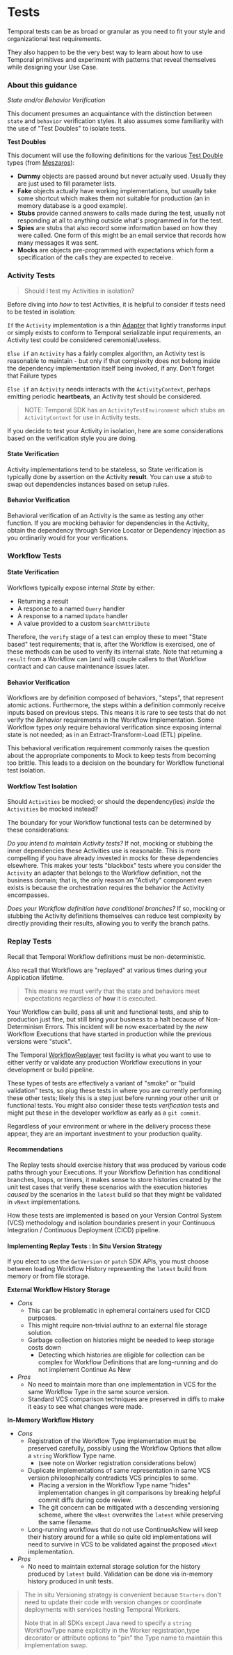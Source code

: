 # Tests

Temporal tests can be as broad or granular as you need to fit your style and organizational test requirements. 

They also happen to be the very best way to learn about how to use Temporal primitives and experiment with patterns that reveal themselves while designing your Use Case.

### About this guidance

_State and/or Behavior Verification_

This document presumes an acquaintance with the distinction between `state` and `behavior` verification styles.
It also assumes some familiarity with the use of "Test Doubles" to isolate tests.


**Test Doubles**

This document will use the following definitions for the various [Test Double](https://martinfowler.com/bliki/TestDouble.html) types (from [Meszaros](https://www.amazon.com/gp/product/0131495054)):

* **Dummy** objects are passed around but never actually used. Usually they are just used to fill parameter lists.
* **Fake** objects actually have working implementations, but usually take some shortcut which makes them not suitable for production (an in memory database is a good example).
* **Stubs** provide canned answers to calls made during the test, usually not responding at all to anything outside what's programmed in for the test.
* **Spies** are stubs that also record some information based on how they were called. One form of this might be an email service that records how many messages it was sent.
* **Mocks** are objects pre-programmed with expectations which form a specification of the calls they are expected to receive.

### Activity Tests

>Should I test my Activities in isolation? 

Before diving into _how_ to test Activities, it is helpful to consider if tests need to be tested in isolation:

`If` the `Activity` implementation is a thin [Adapter](https://en.wikipedia.org/wiki/Adapter_pattern) that lightly transforms
input or simply exists to conform to Temporal serializable input requirements, an Activity test could be considered ceremonial/useless.

`Else if` an `Activity` has a fairly complex algorithm, an Activity test is reasonable to maintain - but only if that complexity
does not belong inside the dependency implementation itself being invoked, if any. Don't forget that Failure types 

`Else if` an `Activity` needs interacts with the `ActivityContext`, perhaps emitting periodic **heartbeats**, an Activity test
should be considered. 
> NOTE: Temporal SDK has an `ActivityTestEnvironment` which stubs an `ActivityContext` for use in Activity tests.

If you decide to test your Activity in isolation, here are some considerations based on the verification style you are doing.

#### State Verification

Activity implementations tend to be stateless, so State verification is typically done by assertion on the Activity **result**.
You can use a _stub_ to swap out dependencies instances based on setup rules.

#### Behavior Verification

Behavioral verification of an Activity is the same as testing any other function. 
If you are mocking behavior for dependencies in the Activity, obtain the dependency through Service Locator or Dependency Injection as you ordinarily would
for your verifications.

### Workflow Tests

#### State Verification

Workflows typically expose internal _State_ by either:
* Returning a result
* A response to a named `Query` handler
* A response to a named `Update` handler
* A value provided to a custom `SearchAttribute`

Therefore, the `verify` stage of a test can employ these to meet "State based" test requirements; that is,
after the Workflow is exercised, one of these methods can be used to verify its internal state. 
Note that returning a `result` from a Workflow can (and will) couple callers to that Workflow contract and 
can cause maintenance issues later. 

#### Behavior Verification

Workflows are by definition composed of behaviors, "steps", that represent atomic actions. 
Furthermore, the steps within a definition commonly receive inputs based on previous steps. 
This means it is rare to see tests that do not verify the _Behavior_ requirements in the Workflow Implementation.
Some Workflow types *only* require behavioral verification since exposing internal state is not needed; as in an Extract-Transform-Load (ETL) pipeline.

This behavioral verification requirement commonly raises the question about the appropriate components to Mock
to keep tests from becoming too brittle. This leads to a decision on the boundary for Workflow functional test isolation.

#### Workflow Test Isolation

Should `Activities` be mocked; or should the dependency(ies) _inside_ the `Activities` be mocked instead?

The boundary for your Workflow functional tests can be determined by these considerations:

_Do you intend to maintain Activity tests?_
If not, mocking or stubbing the inner dependencies these Activities use is reasonable. 
This is more compelling if you have already invested in mocks for these dependencies elsewhere.
This makes your tests "blackbox" tests where you consider the `Activity` an adapter that belongs to the Workflow definition, not the business domain; 
that is, the only reason an "Activity" component even exists is because the orchestration requires the behavior the Activity encompasses.

_Does your Workflow definition have conditional branches?_ 
If so, mocking or stubbing the Activity definitions themselves can reduce test complexity by directly providing their results, allowing you to verify the branch paths.

### Replay Tests

Recall that Temporal Workflow definitions must be non-deterministic. 

Also recall that Workflows are "replayed" at various times during your Application lifetime.

> This means we must verify that the state and behaviors meet expectations regardless of **how** it is executed. 

Your Workflow can build, pass all unit and functional tests, and ship to production just fine, but still bring your business to a halt because of Non-Determinism Errors. 
This incident will be now exacerbated by the _new_ Workflow Executions that have started in production while the previous versions were "stuck".

The Temporal [WorkflowReplayer](https://docs.temporal.io/develop/java/testing-suite#replay) test facility is what you want to use to either verify or validate any production Workflow
executions in your development or build pipeline. 

These types of tests are effectively a variant of "smoke" or "build validation" tests, so plug these tests in where you are currently performing these other tests; likely this
is a step just before running your other unit or functional tests. 
You might also consider these tests *verification* tests and might put these in the developer workflow as early as a `git commit`.

Regardless of your environment or where in the delivery process these appear, they are an important investment to your production quality.

#### Recommendations

The Replay tests should exercise history that was produced by various code paths through your Executions.
If your Workflow Definition has conditional branches, loops, or timers, it makes sense to store histories created by the unit test cases that verify these scenarios with the 
execution histories _caused_ by the scenarios in the `latest` build so that they might be validated in `vNext` implementations.

How these tests are implemented is based on your Version Control System (VCS) methodology and isolation boundaries present in your
Continuous Integration / Continuous Deployment (CICD) pipeline.

#### Implementing Replay Tests : In Situ Version Strategy 

If you elect to use the `GetVersion` or `patch` SDK APIs, you must choose between loading Workflow History representing the 
`latest` build from memory or from file storage.

**External Workflow History Storage**

* _Cons_
  * This can be problematic in ephemeral containers used for CICD purposes.
  * This might require non-trivial authnz to an external file storage solution.
  * Garbage collection on histories might be needed to keep storage costs down
    * Detecting which histories are eligible for collection can be complex for Workflow Definitions that are long-running and do not implement Continue As New
* _Pros_
  * No need to maintain more than one implementation in VCS for the same Workflow Type in the same source version.
  * Standard VCS comparison techniques are preserved in diffs to make it easy to see what changes were made.

**In-Memory Workflow History**

* _Cons_ 
  * Registration of the Workflow Type implementation must be preserved carefully, possibly using the Workflow Options that allow a `string` Workflow Type name.
    * (see note on Worker registration considerations below)
  * Duplicate implementations of same representation in same VCS version philosophically contradicts VCS principles to some.
    * Placing a version in the Workflow Type name "hides" implementation changes in git comparisons by breaking helpful commit diffs during code review.
    * The git concern can be mitigated with a descending versioning scheme, where the `vNext` overwrites the `latest` while preserving the same filename.
  * Long-running workflows that do not use ContinueAsNew will keep their history around for a while so quite old implementations will need to survive in VCS to be validated against the proposed `vNext` implementation.
* _Pros_
  * No need to maintain external storage solution for the history produced by `latest` build. Validation can be done via in-memory history produced in unit tests.

> The in situ Versioning strategy is convenient because `Starters` don't need to update their code with version changes or coordinate deployments with services hosting Temporal Workers. 
> 
> Note that in all SDKs except Java need to specify a `string` WorkflowType name explicitly in the Worker registration,type decorator or attribute options
to "pin" the Type name to maintain this implementation swap. 





